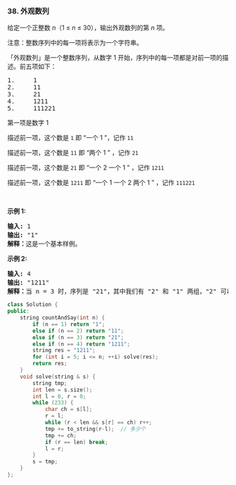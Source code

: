 ### 38. 外观数列
<div class="notranslate"><p>给定一个正整数 <em>n</em>（1 ≤ <em>n</em> ≤ 30），输出外观数列的第 <em>n</em> 项。</p>
<p>注意：整数序列中的每一项将表示为一个字符串。</p>
<p>「外观数列」是一个整数序列，从数字 1 开始，序列中的每一项都是对前一项的描述。前五项如下：</p>
<pre>1.     1
2.     11
3.     21
4.     1211
5.     111221
</pre>
<p>第一项是数字 1</p>
<p>描述前一项，这个数是 <code>1</code> 即 “一个 1 ”，记作 <code>11</code></p>
<p>描述前一项，这个数是 <code>11</code> 即 “两个 1 ” ，记作 <code>21</code></p>
<p>描述前一项，这个数是 <code>21</code> 即 “一个 2 一个 1 ” ，记作 <code>1211</code></p>
<p>描述前一项，这个数是 <code>1211</code> 即 “一个 1 一个 2 两个 1 ” ，记作 <code>111221</code></p>
<p> </p>
<p><strong>示例 1:</strong></p>
<pre><strong>输入:</strong> 1
<strong>输出:</strong> "1"
<strong>解释：</strong>这是一个基本样例。</pre>
<p><strong>示例 2:</strong></p>
<pre><strong>输入:</strong> 4
<strong>输出:</strong> "1211"
<strong>解释：</strong>当 n = 3 时，序列是 "21"，其中我们有 "2" 和 "1" 两组，"2" 可以读作 "12"，也就是出现频次 = 1 而 值 = 2；类似 "1" 可以读作 "11"。所以答案是 "12" 和 "11" 组合在一起，也就是 "1211"。</pre>
</div>

```cpp
class Solution {
public:
    string countAndSay(int n) {
        if (n == 1) return "1";
        else if (n == 2) return "11";
        else if (n == 3) return "21";
        else if (n == 4) return "1211";
        string res = "1211";
        for (int i = 5; i <= n; ++i) solve(res);
        return res;
    }
    void solve(string & s) {
        string tmp;
        int len = s.size();
        int l = 0, r = 0;
        while (233) {
            char ch = s[l];
            r = l;
            while (r < len && s[r] == ch) r++;
            tmp += to_string(r-l);  // 多少个
            tmp += ch;
            if (r == len) break;
            l = r;
        }
        s = tmp;
    }
};
```


